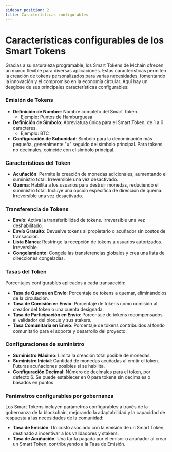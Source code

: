 ```yaml
---
sidebar_position: 2
title: Características configurables
---
```


# Características configurables de los Smart Tokens

Gracias a su naturaleza programable, los Smart Tokens de Mchain ofrecen un marco flexible para diversas aplicaciones. Estas características permiten la creación de tokens personalizados para varias necesidades, fomentando la innovación y el compromiso en la economía circular. Aquí hay un desglose de sus principales características configurables:

### Emisión de Tokens
- **Definición de Nombre**: Nombre completo del Smart Token.
  - Ejemplo: Puntos de Hamburguesa
- **Definición de Símbolo**: Abreviatura única para el Smart Token, de 1 a 6 caracteres.
  - Ejemplo: BTC
- **Configuración de Subunidad**: Símbolo para la denominación más pequeña, generalmente "u" seguido del símbolo principal. Para tokens no decimales, coincide con el símbolo principal.

### Características del Token
- **Acuñación**: Permite la creación de monedas adicionales, aumentando el suministro total. Irreversible una vez desactivado.
- **Quema**: Habilita a los usuarios para destruir monedas, reduciendo el suministro total. Incluye una opción específica de dirección de quema. Irreversible una vez desactivado.

### Transferencia de Tokens
- **Envío**: Activa la transferibilidad de tokens. Irreversible una vez deshabilitado.
- **Envío Gratuito**: Devuelve tokens al propietario o acuñador sin costos de transacción.
- **Lista Blanca**: Restringe la recepción de tokens a usuarios autorizados. Irreversible.
- **Congelamiento**: Congela las transferencias globales y crea una lista de direcciones congeladas.

### Tasas del Token
Porcentajes configurables aplicados a cada transacción:
- **Tasa de Quema en Envío**: Porcentaje de tokens a quemar, eliminándolos de la circulación.
- **Tasa de Comisión en Envío**: Porcentaje de tokens como comisión al creador del token o una cuenta designada.
- **Tasa de Participación en Envío**: Porcentaje de tokens recompensados al validador del bloque y sus stakers.
- **Tasa Comunitaria en Envío**: Porcentaje de tokens contribuidos al fondo comunitario para el soporte y desarrollo del proyecto.

### Configuraciones de suministro
- **Suministro Máximo**: Limita la creación total posible de monedas.
- **Suministro Inicial**: Cantidad de monedas acuñadas al emitir el token. Futuras acuñaciones posibles si se habilita.
- **Configuración Decimal**: Número de decimales para el token, por defecto 6. Se puede establecer en 0 para tokens sin decimales o basados en puntos.

### Parámetros configurables por gobernanza
Los Smart Tokens incluyen parámetros configurables a través de la gobernanza de la blockchain, mejorando la adaptabilidad y la capacidad de respuesta a las necesidades de la comunidad:

- **Tasa de Emisión**: Un costo asociado con la emisión de un Smart Token, destinado a incentivar a los validadores y stakers.
- **Tasa de Acuñación**: Una tarifa pagada por el emisor o acuñador al crear un Smart Token, contribuyendo a la Tasa de Emisión.
